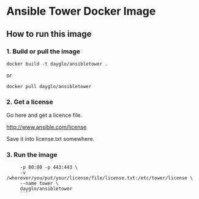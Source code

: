 # Ansible Tower Docker Image

## How to run this image

### 1. Build or pull the image

```docker build -t dayglo/ansibletower .```

or 

```docker pull dayglo/ansibletower ```

### 2. Get a license

Go here and get a licence file.

http://www.ansible.com/license

Save it into license.txt somewhere.

### 3. Run the image

```docker run -it \
	 -p 80:80 -p 443:443 \
	 -v /wherever/you/put/your/license/file/license.txt:/etc/tower/license \
	 --name tower \
	 dayglo/ansibletower
	 ```

